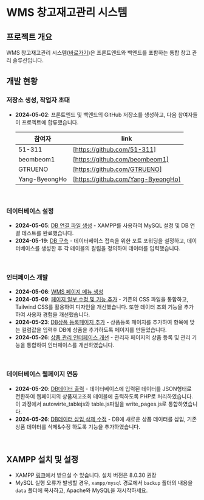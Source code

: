 # WMS 창고재고관리 시스템

## 프로젝트 개요
WMS 창고재고관리 시스템([바로가기](https://51-311.github.io/wms-system/Web/%EC%9E%AC%EA%B3%A0%EC%A1%B0%ED%9A%8C.html))은 프론트엔드와 백엔드를 포함하는 통합 창고 관리 솔루션입니다.

## 개발 현황

### 저장소 생성, 작업자 초대
- **2024-05-02**: 프론트엔드 및 백엔드의 GitHub 저장소를 생성하고, 다음 참여자들이 프로젝트에 합류했습니다.

  | 참여자 | link |
  | ------ | ------ |
  | 51-311 | [https://github.com/51-311]|
  | beombeom1 | [https://github.com/beombeom1] |
  | GTRUENO | [https://github.com/GTRUENO] |
  | Yang-ByeongHo | [https://github.com/Yang-ByeongHo] |
  
<br/>

### 데이터베이스 설정
- **2024-05-05**: [DB 연결 파일 생성](https://github.com/51-311/wms-system/tree/main/DB) - XAMPP를 사용하여 MySQL 설정 및 DB 연결 테스트를 완료했습니다.
- **2024-05-19**: [DB 구축](https://github.com/51-311/wms-system/tree/main/DB/Data) - 데이터베이스 접속을 위한 포트 포워딩을 설정하고, 데이터베이스를 생성한 후 각 테이블의 칼럼을 정의하여 데이터를 입력했습니다.

<br/>

### 인터페이스 개발
- **2024-05-06**: [WMS 페이지 메뉴 생성](https://github.com/51-311/wms-system/commit/67587354a2d3c2302e6c17ccf2b86dfc998e8ac3)
- **2024-05-09**: [페이지 일부 수정 및 기능 추가](https://github.com/51-311/wms-system/commit/75a795ef045044e97c7b925dca3452dd726cc79e) - 기존의 CSS 파일을 통합하고, Tailwind CSS를 활용하여 디자인을 개선했습니다. 또한 데이터 조회 기능을 추가하여 사용자 경험을 개선했습니다.
- **2024-05-23**: [DB상품 등록페이지 추가](https://github.com/51-311/wms-system/commit/500afbb754d665a73fb6c0fdaa56d51ceeaa235a#diff-64572de8dca4ee36fd04498b43ed67510e3d169cbd3ec8f7f7685e0d60ba5033) - 상품등록 페이지를 추가하여 항목에 맞는 컬럼값을 입력후 DB에 상품을 추가하도록 페이지를 만들었습니다.
- **2024-05-26**: [상품 관리 인터페이스 개선](https://github.com/51-311/wms-system/commit/031890b3db9353f51ce667c054f93098d33d0779#diff-86bd707234b4d1d2054b79cafc041f8986d3fc559be2ae3e187dbd0a8f3352c9) - 관리자 페이지의 상품 등록 및 관리 기능을 통합하여 인터페이스를 개선하였습니다.

<br/>

### 데이터베이스 웹페이지 연동
- **2024-05-20**: [DB데이터 출력](https://github.com/51-311/wms-system/tree/main/Web/js) - 데이터베이스에 입력된 데이터를 JSON형태로 전환하여 웹페이지의 상품재고조회 테이블에 출력하도록 PHP로 처리하였습니다. 이 과정에서 autowirte_tablejs와 table.js파일을 write_pages.js로 통합하였습니다.
- **2024-05-26**: [DB데이터 삽입,삭제,수정](https://github.com/51-311/wms-system/commit/031890b3db9353f51ce667c054f93098d33d0779) - DB에 새로운 상품 데이터를 삽입, 기존 상품 데이터를 삭제&수정 하도록 기능을 추가하였습니다.


<br/>

## XAMPP 설치 및 설정
- XAMPP [링크](https://www.apachefriends.org/download.html)에서 받으실 수 있습니다. 설치 버전은 8.0.30 권장
- MySQL 실행 오류가 발생할 경우, `xampp/mysql` 경로에서 `backup` 폴더의 내용을 `data` 폴더에 복사하고, Apache와 MySQL을 재시작하세요.

